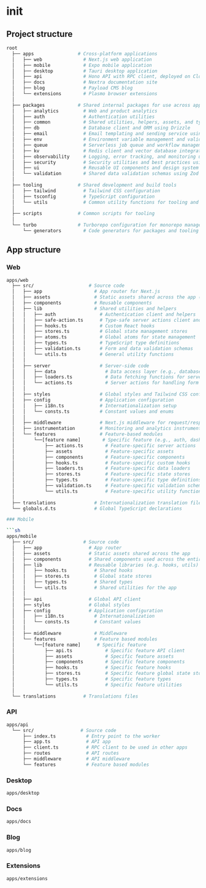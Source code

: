 # init

## Project structure

```sh
root
  ├── apps                # Cross-platform applications
  │   ├── web               # Next.js web application
  │   ├── mobile            # Expo mobile application
  │   ├── desktop           # Tauri desktop application
  │   ├── api               # Hono API with RPC client, deployed on Cloudflare Workers
  │   ├── docs              # Nextra documentation site
  │   ├── blog              # Payload CMS blog
  │   └── extensions        # Plasmo browser extensions
  │
  ├── packages            # Shared internal packages for use across apps
  │   ├── analytics         # Web and product analytics
  │   ├── auth              # Authentication utilities
  │   ├── common            # Shared utilities, helpers, assets, and type definitions
  │   ├── db                # Database client and ORM using Drizzle
  │   ├── email             # Email templating and sending service using Resend
  │   ├── env               # Environment variable management and validation
  │   ├── queue             # Serverless job queue and workflow management using Inngest and Upstash Qstash
  │   ├── kv                # Redis client and vector database integration using Upstash
  │   ├── observability     # Logging, error tracking, and monitoring using Sentry and Axiom
  │   ├── security          # Security utilities and best practices using Arcjet
  │   ├── ui                # Reusable UI components and design system using Shadcn/UI
  │   └── validation        # Shared data validation schemas using Zod
  │
  ├── tooling             # Shared development and build tools
  │   ├── tailwind          # Tailwind CSS configuration
  │   ├── tsconfig          # TypeScript configuration
  │   └── utils             # Common utility functions for tooling and scripts
  │
  ├── scripts             # Common scripts for tooling
  │
  └── turbo               # Turborepo configuration for monorepo management
      └── generators        # Code generators for packages and tooling
```

## App structure

### Web

```sh
apps/web
  ├── src/                    # Source code
  │   ├── app                   # App router for Next.js
  │   ├── assets                # Static assets shared across the app (images, icons, etc.)
  │   ├── components            # Reusable components
  │   ├── lib                   # Shared utilities and helpers
  │   │   ├── auth                # Authentication client and helpers
  │   │   ├── safe-action.ts      # Type-safe server actions client and middleware
  │   │   ├── hooks.ts            # Custom React hooks
  │   │   ├── stores.ts           # Global state management stores
  │   │   ├── atoms.ts            # Global atoms for state management
  │   │   ├── types.ts            # TypeScript type definitions
  │   │   ├── validation.ts       # Form and data validation schemas
  │   │   └── utils.ts            # General utility functions
  │   │
  │   ├── server                  # Server-side code
  │   │   ├── data                  # Data access layer (e.g., database queries)
  │   │   ├── loaders.ts            # Data fetching functions for server components
  │   │   └── actions.ts            # Server actions for handling form submissions and mutations
  │   │
  │   ├── styles                  # Global styles and Tailwind CSS configuration
  │   ├── config                  # Application configuration
  │   │   ├── i18n.ts             # Internationalization setup
  │   │   └── consts.ts           # Constant values and enums
  │   │
  │   ├── middleware              # Next.js middleware for request/response modification
  │   ├── instrumentation         # Monitoring and analytics instrumentation
  │   └── features                # Feature-based modules
  │       └──[feature name]        # Specific feature (e.g., auth, dashboard, settings)
  │           ├── actions.ts        # Feature-specific server actions
  │           ├── assets            # Feature-specific assets
  │           ├── components        # Feature-specific components
  │           ├── hooks.ts          # Feature-specific custom hooks
  │           ├── loaders.ts        # Feature-specific data loaders
  │           ├── stores.ts         # Feature-specific state stores
  │           ├── types.ts          # Feature-specific type definitions
  │           ├── validation.ts     # Feature-specific validation schemas
  │           └── utils.ts          # Feature-specific utility functions
  │
  ├── translations              # Internationalization translation files
  └── globals.d.ts              # Global TypeScript declarations

### Mobile

```sh
apps/mobile
  ├── src/                  # Source code
  │   ├── app                 # App router
  │   ├── assets              # Static assets shared across the app
  │   ├── components          # Shared components used across the entire app
  │   ├── lib                 # Reusable libraries (e.g. hooks, utils)
  │   │   ├── hooks.ts          # Shared hooks
  │   │   ├── stores.ts         # Global state stores
  │   │   ├── types.ts          # Shared types
  │   │   └── utils.ts          # Shared utilities for the app
  │   │
  │   ├── api                 # Global API client
  │   ├── styles              # Global styles
  │   ├── config              # Application configuration
  │   │   ├── i18n.ts           # Internationalization
  │   │   └── consts.ts         # Constant values
  │   │
  │   ├── middleware            # Middleware
  │   └── features              # Feature based modules
  │       └──[feature name]      # Specific feature
  │           ├── api.ts            # Specific feature API client
  │           ├── assets            # Specific feature assets
  │           ├── components        # Specific feature components
  │           ├── hooks.ts          # Specific feature hooks
  │           ├── stores.ts         # Specific feature global state stores
  │           ├── types.ts          # Specific feature types
  │           └── utils.ts          # Specific feature utilities
  │
  └── translations          # Translations files
```

### API

```sh
apps/api
  └── src/                 # Source code
      ├── index.ts           # Entry point to the worker
      ├── app.ts             # API app
      ├── client.ts          # RPC client to be used in other apps
      ├── routes             # API routes
      ├── middleware         # API middleware
      └── features           # Feature based modules
```

### Desktop

```sh
apps/desktop
```

### Docs

```sh
apps/docs
```

### Blog

```sh
apps/blog
```

### Extensions

```sh
apps/extensions
```